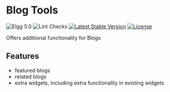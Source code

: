 Blog Tools
==========

![Elgg 5.0](https://img.shields.io/badge/Elgg-5.0-green.svg)
![Lint Checks](https://github.com/ColdTrick/blog_tools/actions/workflows/lint.yml/badge.svg?event=push)
[![Latest Stable Version](https://poser.pugx.org/coldtrick/blog_tools/v/stable.svg)](https://packagist.org/packages/coldtrick/blog_tools)
[![License](https://poser.pugx.org/coldtrick/blog_tools/license.svg)](https://packagist.org/packages/coldtrick/blog_tools)

Offers additional functionality for Blogs

Features
--------

- featured blogs
- related blogs
- extra widgets, including extra functionality in existing widgets

